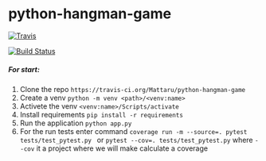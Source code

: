 # python-hangman-game
[![Travis][build-badge]][build]

[build-badge]: https://img.shields.io/travis/Mattaru/python-hangman-game/master.png?style=flat-square

[build]: https://travis-ci.org/Mattaru/python-hangman-game

[![Build Status](https://travis-ci.org/Mattaru/python-hangman-game.svg?branch=main)](https://travis-ci.org/Mattaru/python-hangman-game)

##### For start:
1. Clone the repo `https://travis-ci.org/Mattaru/python-hangman-game`
1. Create a venv `python -m venv <path>/<venv:name>`
1. Activete the venv `<venv:name>/Scripts/activate`
1. Install requirements `pip install -r requirements`
1. Run the application `python app.py`
1. For the run tests enter command `coverage run -m --source=. pytest tests/test_pytest.py ` or `pytest --cov=. tests/test_pytest.py` where `--cov` it a project where we will make calculate a coverage
